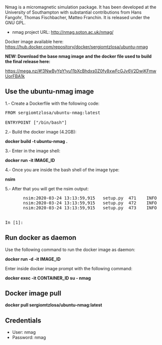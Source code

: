 Nmag is a micromagnetic simulation package. It has been developed at the University of Southampton with substantial contributions from Hans Fangohr, Thomas Fischbacher, Matteo Franchin. It is released under the GNU GPL.

* nmag project URL: http://nmag.soton.ac.uk/nmag/

Docker image available here: https://hub.docker.com/repository/docker/sergiomtzlosa/ubuntu-nmag

**NEW: Download the base nmag image and the docker file used to build the final release here:**

https://mega.nz/#!3NwByYpY!yu11bXcBhdxs0Z0fy8xwFcGJv6V2DwjKFmwUorFBA1k

Use the ubuntu-nmag image
--------------------------------------

1.- Create a Dockerfile with the following code:

<pre>
FROM sergiomtzlosa/ubuntu-nmag:latest

ENTRYPOINT ["/bin/bash"]
</pre>

2.- Build the docker image (4.2GB):

  **docker build -t ubuntu-nmag .**

3.- Enter in the image shell:

**docker run -it IMAGE_ID**

4.- Once you are inside the bash shell of the image type:

**nsim**

5.- After that you will get the nsim output:

<pre>
       nsim:2020-03-24 13:13:59,915   setup.py  471    INFO Nsim 0.2.1
       nsim:2020-03-24 13:13:59,915   setup.py  472    INFO Runid is 'interactive-session'
       nsim:2020-03-24 13:13:59,915   setup.py  473    INFO Using 1 CPUs


In [1]:
</pre>


Run docker as daemon
---------------------

Use the following command to run the docker image as daemon:

**docker run -d -it IMAGE_ID**

Enter inside docker image prompt with the following command:

**docker exec -it CONTAINER_ID su - nmag**

Docker image pull
-----------------

**docker pull sergiomtzlosa/ubuntu-nmag:latest**

Credentials
-----------

* User: nmag
* Password: nmag

